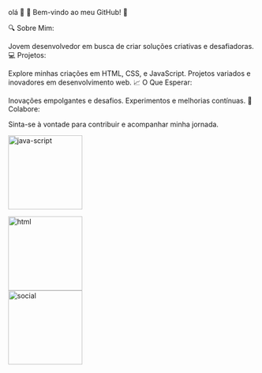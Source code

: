 
olá 👋
🚀 Bem-vindo ao meu GitHub! 🚀

🔍 Sobre Mim:

Jovem desenvolvedor em busca de criar soluções criativas e desafiadoras.
💻 Projetos:

Explore minhas criações em HTML, CSS, e JavaScript.
Projetos variados e inovadores em desenvolvimento web.
📈 O Que Esperar:

Inovações empolgantes e desafios.
Experimentos e melhorias contínuas.
🤝 Colabore:

Sinta-se à vontade para contribuir e acompanhar minha jornada.
<p align="left">
  <img src="https://github.com/user-attachments/assets/448271a7-3aaf-4c01-a277-535ad46387cd" alt="java-script" width="150" style="display: inline-block; margin-right: 20px;"/>
  <span></span>
</p>
<div style="display: flex; align-items: center!
;">
  <img src="https://github.com/user-attachments/assets/db47090d-c57d-4a16-9574-167178979868" alt="html" width="150" style="margin-right: 10px;"/>
  <span></span>
</div>

<div style="display: flex; align-items: center; justify-content: left;">
  <img src="https://github.com/user-attachments/assets/756b4530-19ac-4dbe-bb09-49989b5079f5" alt="social" width="150" style="margin-right: 10px;"/>
  <span></span>
</div>

